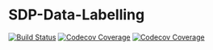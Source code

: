 # SDP-Data-Labelling

[![Build Status](https://www.travis-ci.com/faisal2754/SDP-Data-Labelling.svg?token=ewQWxQsoSGkegpyyZpRt&branch=main)](https://www.travis-ci.com/faisal2754/SDP-Data-Labelling)
[![Codecov Coverage](https://img.shields.io/codecov/c/github/faisal2754/SDP-Data-Labelling/main.svg?style=flat-square)](https://codecov.io/gh/faisal2754/SDP-Data-Labelling/)
[![Codecov Coverage](https://img.shields.io/codecov/c/github/caki0915/my-awesome-greeter/coverage.svg?style=flat-square)](https://codecov.io/gh/caki0915/my-awesome-greeter/)

